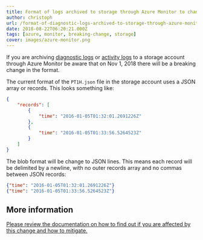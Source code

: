 ```yaml
---
title: Format of logs archived to storage through Azure Monitor to change
author: christoph
url: /format-of-diagnostic-logs-archived-to-storage-through-azure-monitor-to-change
date: 2018-08-22T06:20:21.000Z
tags: [azure, monitor, breaking-change, storage]
cover: images/azure-monitor.png
---
```


If you are archiving [diagnostic logs](https://docs.microsoft.com/en-us/azure/monitoring-and-diagnostics/monitoring-archive-diagnostic-logs) or [activity logs](https://docs.microsoft.com/en-us/azure/monitoring-and-diagnostics/monitoring-archive-activity-log) to a storage account through Azure Monitor be aware that on Nov 1, 2018 there will be a breaking change in the format.

The current format of the `PT1H.json` file in the storage account uses a JSON array or records. This looks something like:

```json
{
    "records": [
        {
            "time": "2016-01-05T01:32:01.2691226Z"
        },
        {
            "time": "2016-01-05T01:33:56.5264523Z"
        }
    ]
}
```

The blob format will be change to JSON lines. This means each record will be delimited by a newline, with no outer records array and no commas between JSON records:

```json
{"time": "2016-01-05T01:32:01.2691226Z"}
{"time": "2016-01-05T01:33:56.5264523Z"}
```

## More information

[Please review the documentation on how to find out if you are affected by this change and how to mitigate.](https://docs.microsoft.com/en-us/azure/monitoring-and-diagnostics/monitor-diagnostic-logs-append-blobs)

